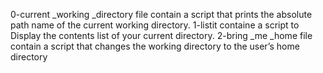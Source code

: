 0-current _working _directory file contain a script that prints the absolute path name of the current working directory.
1-listit containe a script to Display the contents list of your current directory.
2-bring _me _home file contain a script that changes the working directory to the user’s home directory
